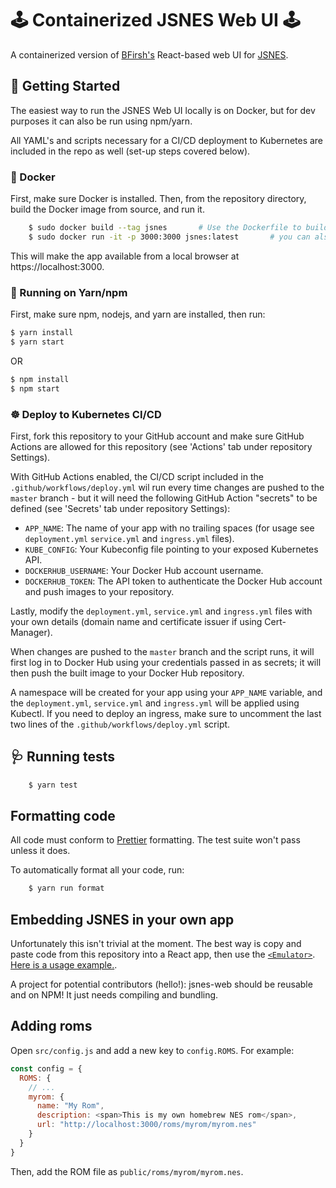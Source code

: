 # 🕹️ Containerized JSNES Web UI 🕹️

A containerized version of [BFirsh's](https://github.com/bfirsh) React-based web UI for [JSNES](https://github.com/bfirsh/jsnes).

## 📍 Getting Started
The easiest way to run the JSNES Web UI locally is on Docker, but for dev purposes it can also be run using npm/yarn.

All YAML's and scripts necessary for a CI/CD deployment to Kubernetes are included in the repo as well (set-up steps covered below).  


### 🐳 Docker
First, make sure Docker is installed. Then, from the repository directory, build the Docker image from source, and run it.

```BASH
    $ sudo docker build --tag jsnes       # Use the Dockerfile to build a docker container using the source
    $ sudo docker run -it -p 3000:3000 jsnes:latest       # you can also run the container detached by using -d instead of -it
```
This will make the app available from a local browser at https://localhost:3000.

### 🚀 Running on Yarn/npm
First, make sure npm, nodejs, and yarn are installed, then run:

```BASH
$ yarn install
$ yarn start
```
OR

```BASH
$ npm install
$ npm start
```

### ☸ Deploy to Kubernetes CI/CD
First, fork this repository to your GitHub account and make sure GitHub Actions are allowed for this repository (see 'Actions' tab under repository Settings).

With GitHub Actions enabled, the CI/CD script included in the `.github/workflows/deploy.yml` wil run every time changes are pushed to 
the `master` branch - but it will need the following GitHub Action "secrets" to be defined (see 'Secrets' tab under repository Settings):
- `APP_NAME`: The name of your app with no trailing spaces (for usage see `deployment.yml` `service.yml` and `ingress.yml` files).
- `KUBE_CONFIG`: Your Kubeconfig file pointing to your exposed Kubernetes API.
- `DOCKERHUB_USERNAME`: Your Docker Hub account username.
- `DOCKERHUB_TOKEN`: The API token to authenticate the Docker Hub account and push images to your repository.

Lastly, modify the `deployment.yml`, `service.yml` and `ingress.yml` files with your own details (domain name and certificate issuer if using Cert-Manager). 

When changes are pushed to the `master` branch and the script runs, it will first log in to Docker Hub using your credentials passed in as secrets; it will 
then push the built image to your Docker Hub repository. 

A namespace will be created for your app using your `APP_NAME` variable, and the `deployment.yml`, `service.yml` and `ingress.yml` will be applied using Kubectl.
If you need to deploy an ingress, make sure to uncomment the last two lines of the `.github/workflows/deploy.yml` script.


## 🩺 Running tests
```BASH
    $ yarn test
```
## Formatting code

All code must conform to [Prettier](https://prettier.io/) formatting. The test suite won't pass unless it does.

To automatically format all your code, run:

```BASH
    $ yarn run format
```

## Embedding JSNES in your own app

Unfortunately this isn't trivial at the moment. The best way is copy and paste code from this repository into a React app, then use the [`<Emulator>`](https://github.com/bfirsh/jsnes-web/blob/master/src/Emulator.js). [Here is a usage example.](https://github.com/bfirsh/jsnes-web/blob/d3c35eec11986412626cbd08668dbac700e08751/src/RunPage.js#L119-L125).

A project for potential contributors (hello!): jsnes-web should be reusable and on NPM! It just needs compiling and bundling.

## Adding roms

Open `src/config.js` and add a new key to `config.ROMS`. For example:

```javascript
const config = {
  ROMS: {
    // ...
    myrom: {
      name: "My Rom",
      description: <span>This is my own homebrew NES rom</span>,
      url: "http://localhost:3000/roms/myrom/myrom.nes"
    }
  }
}
```

Then, add the ROM file as `public/roms/myrom/myrom.nes`.
